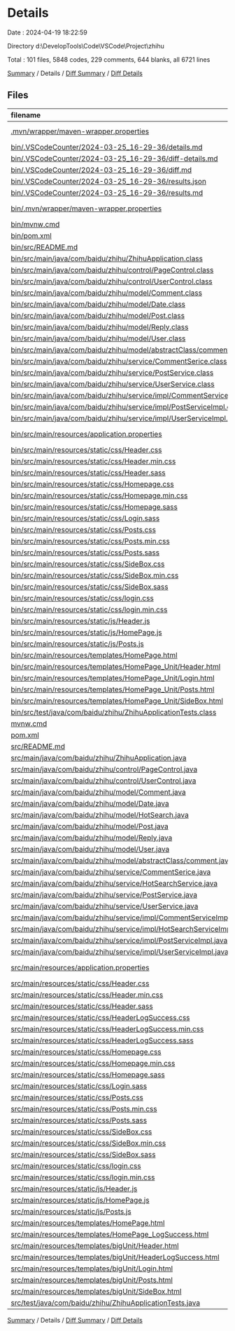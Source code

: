 # Details

Date : 2024-04-19 18:22:59

Directory d:\\DevelopTools\\Code\\VSCode\\Project\\zhihu

Total : 101 files,  5848 codes, 229 comments, 644 blanks, all 6721 lines

[Summary](results.md) / Details / [Diff Summary](diff.md) / [Diff Details](diff-details.md)

## Files
| filename | language | code | comment | blank | total |
| :--- | :--- | ---: | ---: | ---: | ---: |
| [.mvn/wrapper/maven-wrapper.properties](/.mvn/wrapper/maven-wrapper.properties) | Java Properties | 2 | 0 | 1 | 3 |
| [bin/.VSCodeCounter/2024-03-25_16-29-36/details.md](/bin/.VSCodeCounter/2024-03-25_16-29-36/details.md) | Markdown | 41 | 0 | 6 | 47 |
| [bin/.VSCodeCounter/2024-03-25_16-29-36/diff-details.md](/bin/.VSCodeCounter/2024-03-25_16-29-36/diff-details.md) | Markdown | 9 | 0 | 6 | 15 |
| [bin/.VSCodeCounter/2024-03-25_16-29-36/diff.md](/bin/.VSCodeCounter/2024-03-25_16-29-36/diff.md) | Markdown | 12 | 0 | 7 | 19 |
| [bin/.VSCodeCounter/2024-03-25_16-29-36/results.json](/bin/.VSCodeCounter/2024-03-25_16-29-36/results.json) | JSON | 1 | 0 | 0 | 1 |
| [bin/.VSCodeCounter/2024-03-25_16-29-36/results.md](/bin/.VSCodeCounter/2024-03-25_16-29-36/results.md) | Markdown | 51 | 0 | 7 | 58 |
| [bin/.mvn/wrapper/maven-wrapper.properties](/bin/.mvn/wrapper/maven-wrapper.properties) | Java Properties | 2 | 0 | 1 | 3 |
| [bin/mvnw.cmd](/bin/mvnw.cmd) | Batch | 118 | 51 | 37 | 206 |
| [bin/pom.xml](/bin/pom.xml) | XML | 63 | 3 | 6 | 72 |
| [bin/src/README.md](/bin/src/README.md) | Markdown | 0 | 0 | 1 | 1 |
| [bin/src/main/java/com/baidu/zhihu/ZhihuApplication.class](/bin/src/main/java/com/baidu/zhihu/ZhihuApplication.class) | Java | 21 | 0 | 1 | 22 |
| [bin/src/main/java/com/baidu/zhihu/control/PageControl.class](/bin/src/main/java/com/baidu/zhihu/control/PageControl.class) | Java | 85 | 0 | 1 | 86 |
| [bin/src/main/java/com/baidu/zhihu/control/UserControl.class](/bin/src/main/java/com/baidu/zhihu/control/UserControl.class) | Java | 61 | 0 | 1 | 62 |
| [bin/src/main/java/com/baidu/zhihu/model/Comment.class](/bin/src/main/java/com/baidu/zhihu/model/Comment.class) | Java | 26 | 0 | 1 | 27 |
| [bin/src/main/java/com/baidu/zhihu/model/Date.class](/bin/src/main/java/com/baidu/zhihu/model/Date.class) | Java | 41 | 0 | 1 | 42 |
| [bin/src/main/java/com/baidu/zhihu/model/Post.class](/bin/src/main/java/com/baidu/zhihu/model/Post.class) | Java | 78 | 0 | 1 | 79 |
| [bin/src/main/java/com/baidu/zhihu/model/Reply.class](/bin/src/main/java/com/baidu/zhihu/model/Reply.class) | Java | 11 | 0 | 1 | 12 |
| [bin/src/main/java/com/baidu/zhihu/model/User.class](/bin/src/main/java/com/baidu/zhihu/model/User.class) | Java | 39 | 0 | 1 | 40 |
| [bin/src/main/java/com/baidu/zhihu/model/abstractClass/comment.class](/bin/src/main/java/com/baidu/zhihu/model/abstractClass/comment.class) | Java | 64 | 0 | 1 | 65 |
| [bin/src/main/java/com/baidu/zhihu/service/CommentSerice.class](/bin/src/main/java/com/baidu/zhihu/service/CommentSerice.class) | Java | 17 | 0 | 1 | 18 |
| [bin/src/main/java/com/baidu/zhihu/service/PostService.class](/bin/src/main/java/com/baidu/zhihu/service/PostService.class) | Java | 18 | 0 | 1 | 19 |
| [bin/src/main/java/com/baidu/zhihu/service/UserService.class](/bin/src/main/java/com/baidu/zhihu/service/UserService.class) | Java | 14 | 0 | 1 | 15 |
| [bin/src/main/java/com/baidu/zhihu/service/impl/CommentServiceImpl.class](/bin/src/main/java/com/baidu/zhihu/service/impl/CommentServiceImpl.class) | Java | 11 | 0 | 1 | 12 |
| [bin/src/main/java/com/baidu/zhihu/service/impl/PostServiceImpl.class](/bin/src/main/java/com/baidu/zhihu/service/impl/PostServiceImpl.class) | Java | 209 | 0 | 1 | 210 |
| [bin/src/main/java/com/baidu/zhihu/service/impl/UserServiceImpl.class](/bin/src/main/java/com/baidu/zhihu/service/impl/UserServiceImpl.class) | Java | 70 | 0 | 1 | 71 |
| [bin/src/main/resources/application.properties](/bin/src/main/resources/application.properties) | Java Properties | 3 | 0 | 2 | 5 |
| [bin/src/main/resources/static/css/Header.css](/bin/src/main/resources/static/css/Header.css) | CSS | 224 | 0 | 28 | 252 |
| [bin/src/main/resources/static/css/Header.min.css](/bin/src/main/resources/static/css/Header.min.css) | CSS | 1 | 0 | 1 | 2 |
| [bin/src/main/resources/static/css/Header.sass](/bin/src/main/resources/static/css/Header.sass) | Sass | 196 | 0 | 2 | 198 |
| [bin/src/main/resources/static/css/Homepage.css](/bin/src/main/resources/static/css/Homepage.css) | CSS | 34 | 0 | 6 | 40 |
| [bin/src/main/resources/static/css/Homepage.min.css](/bin/src/main/resources/static/css/Homepage.min.css) | CSS | 1 | 0 | 1 | 2 |
| [bin/src/main/resources/static/css/Homepage.sass](/bin/src/main/resources/static/css/Homepage.sass) | Sass | 28 | 0 | 1 | 29 |
| [bin/src/main/resources/static/css/Login.sass](/bin/src/main/resources/static/css/Login.sass) | Sass | 80 | 0 | 1 | 81 |
| [bin/src/main/resources/static/css/Posts.css](/bin/src/main/resources/static/css/Posts.css) | CSS | 172 | 0 | 20 | 192 |
| [bin/src/main/resources/static/css/Posts.min.css](/bin/src/main/resources/static/css/Posts.min.css) | CSS | 1 | 0 | 1 | 2 |
| [bin/src/main/resources/static/css/Posts.sass](/bin/src/main/resources/static/css/Posts.sass) | Sass | 153 | 35 | 1 | 189 |
| [bin/src/main/resources/static/css/SideBox.css](/bin/src/main/resources/static/css/SideBox.css) | CSS | 72 | 0 | 9 | 81 |
| [bin/src/main/resources/static/css/SideBox.min.css](/bin/src/main/resources/static/css/SideBox.min.css) | CSS | 1 | 0 | 1 | 2 |
| [bin/src/main/resources/static/css/SideBox.sass](/bin/src/main/resources/static/css/SideBox.sass) | Sass | 64 | 0 | 2 | 66 |
| [bin/src/main/resources/static/css/login.css](/bin/src/main/resources/static/css/login.css) | CSS | 83 | 0 | 7 | 90 |
| [bin/src/main/resources/static/css/login.min.css](/bin/src/main/resources/static/css/login.min.css) | CSS | 1 | 0 | 1 | 2 |
| [bin/src/main/resources/static/js/Header.js](/bin/src/main/resources/static/js/Header.js) | JavaScript | 38 | 0 | 3 | 41 |
| [bin/src/main/resources/static/js/HomePage.js](/bin/src/main/resources/static/js/HomePage.js) | JavaScript | 9 | 2 | 1 | 12 |
| [bin/src/main/resources/static/js/Posts.js](/bin/src/main/resources/static/js/Posts.js) | JavaScript | 37 | 4 | 3 | 44 |
| [bin/src/main/resources/templates/HomePage.html](/bin/src/main/resources/templates/HomePage.html) | HTML | 32 | 6 | 10 | 48 |
| [bin/src/main/resources/templates/HomePage_Unit/Header.html](/bin/src/main/resources/templates/HomePage_Unit/Header.html) | HTML | 48 | 0 | 3 | 51 |
| [bin/src/main/resources/templates/HomePage_Unit/Login.html](/bin/src/main/resources/templates/HomePage_Unit/Login.html) | HTML | 22 | 1 | 5 | 28 |
| [bin/src/main/resources/templates/HomePage_Unit/Posts.html](/bin/src/main/resources/templates/HomePage_Unit/Posts.html) | HTML | 49 | 0 | 1 | 50 |
| [bin/src/main/resources/templates/HomePage_Unit/SideBox.html](/bin/src/main/resources/templates/HomePage_Unit/SideBox.html) | HTML | 18 | 0 | 3 | 21 |
| [bin/src/test/java/com/baidu/zhihu/ZhihuApplicationTests.class](/bin/src/test/java/com/baidu/zhihu/ZhihuApplicationTests.class) | Java | 17 | 0 | 1 | 18 |
| [mvnw.cmd](/mvnw.cmd) | Batch | 118 | 51 | 37 | 206 |
| [pom.xml](/pom.xml) | XML | 63 | 3 | 6 | 72 |
| [src/README.md](/src/README.md) | Markdown | 0 | 0 | 1 | 1 |
| [src/main/java/com/baidu/zhihu/ZhihuApplication.java](/src/main/java/com/baidu/zhihu/ZhihuApplication.java) | Java | 9 | 0 | 5 | 14 |
| [src/main/java/com/baidu/zhihu/control/PageControl.java](/src/main/java/com/baidu/zhihu/control/PageControl.java) | Java | 112 | 2 | 15 | 129 |
| [src/main/java/com/baidu/zhihu/control/UserControl.java](/src/main/java/com/baidu/zhihu/control/UserControl.java) | Java | 41 | 1 | 13 | 55 |
| [src/main/java/com/baidu/zhihu/model/Comment.java](/src/main/java/com/baidu/zhihu/model/Comment.java) | Java | 16 | 1 | 8 | 25 |
| [src/main/java/com/baidu/zhihu/model/Date.java](/src/main/java/com/baidu/zhihu/model/Date.java) | Java | 38 | 0 | 12 | 50 |
| [src/main/java/com/baidu/zhihu/model/HotSearch.java](/src/main/java/com/baidu/zhihu/model/HotSearch.java) | Java | 20 | 0 | 9 | 29 |
| [src/main/java/com/baidu/zhihu/model/Post.java](/src/main/java/com/baidu/zhihu/model/Post.java) | Java | 64 | 4 | 21 | 89 |
| [src/main/java/com/baidu/zhihu/model/Reply.java](/src/main/java/com/baidu/zhihu/model/Reply.java) | Java | 4 | 0 | 4 | 8 |
| [src/main/java/com/baidu/zhihu/model/User.java](/src/main/java/com/baidu/zhihu/model/User.java) | Java | 24 | 0 | 12 | 36 |
| [src/main/java/com/baidu/zhihu/model/abstractClass/comment.java](/src/main/java/com/baidu/zhihu/model/abstractClass/comment.java) | Java | 40 | 5 | 13 | 58 |
| [src/main/java/com/baidu/zhihu/service/CommentSerice.java](/src/main/java/com/baidu/zhihu/service/CommentSerice.java) | Java | 13 | 8 | 8 | 29 |
| [src/main/java/com/baidu/zhihu/service/HotSearchService.java](/src/main/java/com/baidu/zhihu/service/HotSearchService.java) | Java | 7 | 2 | 6 | 15 |
| [src/main/java/com/baidu/zhihu/service/PostService.java](/src/main/java/com/baidu/zhihu/service/PostService.java) | Java | 11 | 6 | 10 | 27 |
| [src/main/java/com/baidu/zhihu/service/UserService.java](/src/main/java/com/baidu/zhihu/service/UserService.java) | Java | 9 | 3 | 9 | 21 |
| [src/main/java/com/baidu/zhihu/service/impl/CommentServiceImpl.java](/src/main/java/com/baidu/zhihu/service/impl/CommentServiceImpl.java) | Java | 267 | 1 | 24 | 292 |
| [src/main/java/com/baidu/zhihu/service/impl/HotSearchServiceImpl.java](/src/main/java/com/baidu/zhihu/service/impl/HotSearchServiceImpl.java) | Java | 50 | 0 | 11 | 61 |
| [src/main/java/com/baidu/zhihu/service/impl/PostServiceImpl.java](/src/main/java/com/baidu/zhihu/service/impl/PostServiceImpl.java) | Java | 176 | 7 | 22 | 205 |
| [src/main/java/com/baidu/zhihu/service/impl/UserServiceImpl.java](/src/main/java/com/baidu/zhihu/service/impl/UserServiceImpl.java) | Java | 52 | 3 | 11 | 66 |
| [src/main/resources/application.properties](/src/main/resources/application.properties) | Java Properties | 3 | 0 | 2 | 5 |
| [src/main/resources/static/css/Header.css](/src/main/resources/static/css/Header.css) | CSS | 227 | 0 | 29 | 256 |
| [src/main/resources/static/css/Header.min.css](/src/main/resources/static/css/Header.min.css) | CSS | 1 | 0 | 1 | 2 |
| [src/main/resources/static/css/Header.sass](/src/main/resources/static/css/Header.sass) | Sass | 198 | 0 | 2 | 200 |
| [src/main/resources/static/css/HeaderLogSuccess.css](/src/main/resources/static/css/HeaderLogSuccess.css) | CSS | 213 | 0 | 28 | 241 |
| [src/main/resources/static/css/HeaderLogSuccess.min.css](/src/main/resources/static/css/HeaderLogSuccess.min.css) | CSS | 1 | 0 | 1 | 2 |
| [src/main/resources/static/css/HeaderLogSuccess.sass](/src/main/resources/static/css/HeaderLogSuccess.sass) | Sass | 185 | 0 | 3 | 188 |
| [src/main/resources/static/css/Homepage.css](/src/main/resources/static/css/Homepage.css) | CSS | 51 | 0 | 8 | 59 |
| [src/main/resources/static/css/Homepage.min.css](/src/main/resources/static/css/Homepage.min.css) | CSS | 1 | 0 | 1 | 2 |
| [src/main/resources/static/css/Homepage.sass](/src/main/resources/static/css/Homepage.sass) | Sass | 43 | 0 | 0 | 43 |
| [src/main/resources/static/css/Login.sass](/src/main/resources/static/css/Login.sass) | Sass | 80 | 0 | 1 | 81 |
| [src/main/resources/static/css/Posts.css](/src/main/resources/static/css/Posts.css) | CSS | 302 | 0 | 37 | 339 |
| [src/main/resources/static/css/Posts.min.css](/src/main/resources/static/css/Posts.min.css) | CSS | 1 | 0 | 1 | 2 |
| [src/main/resources/static/css/Posts.sass](/src/main/resources/static/css/Posts.sass) | Sass | 271 | 0 | 1 | 272 |
| [src/main/resources/static/css/SideBox.css](/src/main/resources/static/css/SideBox.css) | CSS | 72 | 0 | 9 | 81 |
| [src/main/resources/static/css/SideBox.min.css](/src/main/resources/static/css/SideBox.min.css) | CSS | 1 | 0 | 1 | 2 |
| [src/main/resources/static/css/SideBox.sass](/src/main/resources/static/css/SideBox.sass) | Sass | 64 | 0 | 2 | 66 |
| [src/main/resources/static/css/login.css](/src/main/resources/static/css/login.css) | CSS | 83 | 0 | 7 | 90 |
| [src/main/resources/static/css/login.min.css](/src/main/resources/static/css/login.min.css) | CSS | 1 | 0 | 1 | 2 |
| [src/main/resources/static/js/Header.js](/src/main/resources/static/js/Header.js) | JavaScript | 29 | 0 | 3 | 32 |
| [src/main/resources/static/js/HomePage.js](/src/main/resources/static/js/HomePage.js) | JavaScript | 29 | 2 | 3 | 34 |
| [src/main/resources/static/js/Posts.js](/src/main/resources/static/js/Posts.js) | JavaScript | 96 | 12 | 4 | 112 |
| [src/main/resources/templates/HomePage.html](/src/main/resources/templates/HomePage.html) | HTML | 35 | 7 | 11 | 53 |
| [src/main/resources/templates/HomePage_LogSuccess.html](/src/main/resources/templates/HomePage_LogSuccess.html) | HTML | 34 | 7 | 11 | 52 |
| [src/main/resources/templates/bigUnit/Header.html](/src/main/resources/templates/bigUnit/Header.html) | HTML | 48 | 0 | 3 | 51 |
| [src/main/resources/templates/bigUnit/HeaderLogSuccess.html](/src/main/resources/templates/bigUnit/HeaderLogSuccess.html) | HTML | 50 | 0 | 3 | 53 |
| [src/main/resources/templates/bigUnit/Login.html](/src/main/resources/templates/bigUnit/Login.html) | HTML | 22 | 1 | 5 | 28 |
| [src/main/resources/templates/bigUnit/Posts.html](/src/main/resources/templates/bigUnit/Posts.html) | HTML | 98 | 1 | 0 | 99 |
| [src/main/resources/templates/bigUnit/SideBox.html](/src/main/resources/templates/bigUnit/SideBox.html) | HTML | 18 | 0 | 3 | 21 |
| [src/test/java/com/baidu/zhihu/ZhihuApplicationTests.java](/src/test/java/com/baidu/zhihu/ZhihuApplicationTests.java) | Java | 9 | 0 | 5 | 14 |

[Summary](results.md) / Details / [Diff Summary](diff.md) / [Diff Details](diff-details.md)